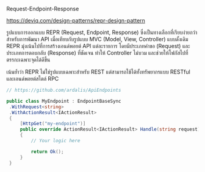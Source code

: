 Request-Endpoint-Response

https://deviq.com/design-patterns/repr-design-pattern

รูปแบบการออกแบบ REPR (Request, Endpoint, Response) ซึ่งเป็นทางเลือกที่เรียบง่ายกว่าสำหรับการพัฒนา API เมื่อเทียบกับรูปแบบ MVC (Model, View, Controller) แบบดั้งเดิม REPR มุ่งเน้นไปที่การสร้างเอนด์พอยต์ API แต่ละรายการ โดยมีประเภทคำขอ (Request) และประเภทการตอบกลับ (Response) ที่ชัดเจน ทำให้ Controller ไม่บวม และช่วยให้โฟกัสไปที่ตรรกะเฉพาะจุดได้ดีขึ้น 

เน้นย้ำว่า REPR ไม่ใช่รูปแบบเฉพาะสำหรับ REST แต่สามารถใช้ได้ทั้งทรัพยากรแบบ RESTful และเอนด์พอยต์สไตล์ RPC


```c#
// https://github.com/ardalis/ApiEndpoints

public class MyEndpoint : EndpointBaseSync
 .WithRequest<string>
 .WithActionResult<IActionResult>
 {
     [HttpGet("my-endpoint")]
     public override ActionResult<IActionResult> Handle(string request)
     {
         // Your logic here

         return Ok();
     }
 }
```
